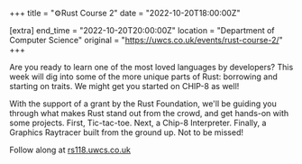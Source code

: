 +++
title = "⚙️Rust Course 2"
date = "2022-10-20T18:00:00Z"

[extra]
end_time = "2022-10-20T20:00:00Z"
location = "Department of Computer Science"
original = "https://uwcs.co.uk/events/rust-course-2/"
+++

Are you ready to learn one of the most loved languages by developers? This week will dig into some of the more unique parts of Rust: borrowing and starting on traits. We might get you started on CHIP-8 as well!

With the support of a grant by the Rust Foundation, we'll be guiding you through what makes Rust stand out from the crowd, and get hands-on with some projects. First, Tic-tac-toe. Next, a Chip-8 Interpreter. Finally, a Graphics Raytracer built from the ground up. Not to be missed!

Follow along at [rs118.uwcs.co.uk](https://rs118.uwcs.co.uk)
